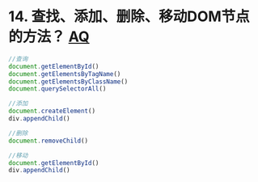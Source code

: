 # 14. 查找、添加、删除、移动DOM节点的方法？  [AQ](./00-question.md)

```js
//查询
document.getElementById()
document.getElementsByTagName()
document.getElementsByClassName()
document.querySelectorAll()

//添加
document.createElement()
div.appendChild()

//删除
document.removeChild()

//移动
document.getElementById()
div.appendChild()
```
